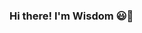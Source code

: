 ### Hi there! I'm Wisdom 😃👋

<!--
**wisdomn200/wisdomn200** is a ✨ _special_ ✨ repository because its `README.md` (this file) appears on your GitHub profile.

Here are some ideas to get you started:

- 
- 🌱 I’m currently learning blockchain and web3 
- 👯 I’m looking to collaborate on open source projects
- 💼 I’m looking for a frontend job. (Full-time)
- 💬 Ask me about my projects, React and Nodejs
- 📫 How to reach me: Twitter: Twitter.com/wisdomn_
- 😄 Pronouns: He/Him
- ⚡ Fun fact: I'm always learning 🌵
-->
